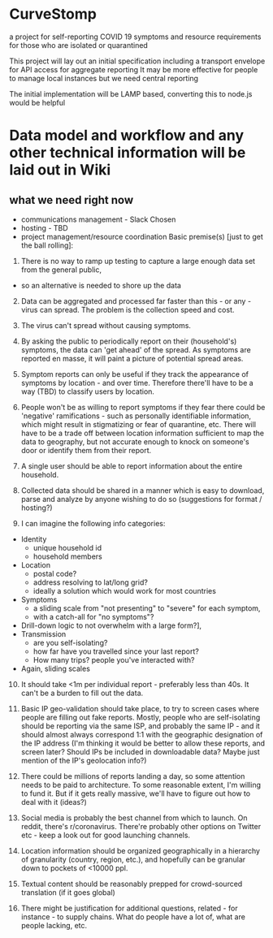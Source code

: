 # CurveStomp
a project for self-reporting COVID 19 symptoms and resource requirements for those who are isolated or quarantined 

This project will lay out an initial specification including a transport envelope for API access for aggregate reporting 
It may be more effective for people to manage local instances but we need central reporting 


The initial implementation will be LAMP based, converting this to node.js would be helpful


# Data model and workflow and any other technical information will be laid out in Wiki 

## what we need right now
 * communications management - Slack Chosen
 * hosting - TBD
 * project management/resource coordination
Basic premise(s) [just to get the ball rolling]:

1.  There is no way to ramp up testing to capture a large enough data set from the general public, 
  * so an alternative is needed to shore up the data

2. Data can be aggregated and processed far faster than this - or any - virus can spread. The problem is the collection speed and cost.

3. The virus can't spread without causing symptoms.

4. By asking the public to periodically report on their (household's) symptoms, the data can 'get ahead' of the spread. As symptoms are reported en masse, it will paint a picture of potential spread areas.

5. Symptom reports can only be useful if they track the appearance of symptoms by location - and over time. Therefore there'll have to be a way (TBD) to classify users by location.

6. People won't be as willing to report symptoms if they fear there could be 'negative' ramifications - such as personally identifiable information, which might result in stigmatizing or fear of quarantine, etc. There will have to be a trade off between location information sufficient to map the data to geography, but not accurate enough to knock on someone's door or identify them from their report.

7. A single user should be able to report information about the entire household.

8. Collected data should be shared in a manner which is easy to download, parse and analyze by anyone wishing to do so (suggestions for format / hosting?)

9. I can imagine the following info categories: 
  * Identity 
    * unique household id
    * household members
  * Location 
    * postal code? 
    * address resolving to lat/long grid? 
    * ideally a solution which would work for most countries 
  * Symptoms 
    * a sliding scale from "not presenting" to "severe" for each symptom, 
    * with a catch-all for "no symptoms"? 
  * Drill-down logic to not overwhelm with a large form?], 
  * Transmission 
    * are you self-isolating? 
    * how far have you travelled since your last report? 
    * How many trips? people you've interacted with? 
  *  Again, sliding scales

10. It should take <1m per individual report - preferably less than 40s. It can't be a burden to fill out the data.

11. Basic IP geo-validation should take place, to try to screen cases where people are filling out fake reports. Mostly, people who are self-isolating should be reporting via the same ISP, and probably the same IP - and it should almost always correspond 1:1 with the geographic designation of the IP address (I'm thinking it would be better to allow these reports, and screen later? Should IPs be included in downloadable data? Maybe just mention of the IP's geolocation info?)

12. There could be millions of reports landing a day, so some attention needs to be paid to architecture. To some reasonable extent, I'm willing to fund it. But if it gets really massive, we'll have to figure out how to deal with it (ideas?)

13. Social media is probably the best channel from which to launch. On reddit, there's r/coronavirus. There're probably other options on Twitter etc - keep a look out for good launching channels.

14. Location information should be organized geographically in a hierarchy of granularity (country, region, etc.), and hopefully can be granular down to pockets of <10000 ppl.

15. Textual content should be reasonably prepped for crowd-sourced translation (if it goes global)

16. There might be justification for additional questions, related - for instance - to supply chains. What do people have a lot of, what are people lacking, etc.
